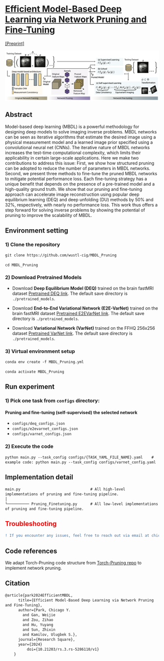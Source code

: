 # [Efficient Model-Based Deep Learning via Network Pruning and Fine-Tuning](https://www.researchsquare.com/article/rs-5286110/v1)

[[Preprint]](https://www.researchsquare.com/article/rs-5286110/v1)

<!-- ![result-gif1](./figures/thumbnail.gif) -->
<!-- <img src="./figures/thumbnail.gif" autoplay="false" loop="false"> -->
<!--
![result-gif1](./figures/inpainting.gif)
![result-git2](./figures/super_resolution.gif)
-->
![cover-img](./figures/cover.png)

## Abstract
Model-based deep learning (MBDL) is a powerful methodology for designing deep models to solve imaging inverse problems. MBDL networks can be seen as iterative algorithms that estimate the desired image using a physical measurement model and a learned image prior specified using a convolutional neural net (CNNs). The iterative nature of MBDL networks increases the test-time computational complexity, which limits their applicability in certain large-scale applications. Here we make two contributions to address this issue: First, we show how structured pruning can be adopted to reduce the number of parameters in MBDL networks. Second, we present three methods to fine-tune the pruned MBDL networks to mitigate potential performance loss. Each fine-tuning strategy has a unique benefit that depends on the presence of a pre-trained model and a high-quality ground truth. We show that our pruning and fine-tuning approach can accelerate image reconstruction using popular deep equilibrium learning (DEQ) and deep unfolding (DU) methods by 50% and 32%, respectively, with nearly no performance loss. This work thus offers a step forward for solving inverse problems by showing the potential of pruning to improve the scalability of MBDL.


## Environment setting

### 1) Clone the repository
```
git clone https://github.com/wustl-cig/MBDL_Pruning

cd MBDL_Pruning
```

### 2) Download Pretrained Models


- Download **Deep Equilibrium Model (DEQ)** trained on the brain fastMRI dataset [Pretrained DEQ link](https://drive.google.com/file/d/1xAI3P8VJvZablVbm0i-6Ll7Iymmrr8Oj/view?usp=sharing). The default save directory is `./pretrained_models`.

- Download **End-to-End Variational Network (E2E-VarNet)** trained on the brain fastMRI dataset [Pretrained E2EVarNet link](https://drive.google.com/file/d/1xAI3P8VJvZablVbm0i-6Ll7Iymmrr8Oj/view?usp=sharing). The default save directory is `./pretrained_models`.

- Download **Variational Network (VarNet)** trained on the FFHQ 256x256 dataset [Pretrained VarNet link](https://drive.google.com/file/d/1xAI3P8VJvZablVbm0i-6Ll7Iymmrr8Oj/view?usp=sharing). The default save directory is `./pretrained_models`.

### 3) Virtual environment setup
```
conda env create -f MBDL_Pruning.yml

conda activate MBDL_Pruning
```

## Run experiment

### 1) Pick one task from `configs` directory:

#### Pruning and fine-tuning (self-supervised) the selected network

  - `configs/deq_configs.json`
  - `configs/e2evarnet_configs.json`
  - `configs/varnet_configs.json`

### 2) Execute the code

```
python main.py --task_config configs/{TASK_YAML_FILE_NAME}.yaml    # example code: python main.py --task_config configs/varnet_config.yaml
```

## Implementation detail

```
main.py                                # All high-level implementations of pruning and fine-tuning pipeline.
│   
└────────── Pruning_Finetuning.py      # All low-level implementations of pruning and fine-tuning pipeline.
```


<h2 style="color:red;">Troubleshooting</h2>

```diff
! If you encounter any issues, feel free to reach out via email at chicago@wustl.edu. 
```


## Code references

We adapt Torch-Pruning code structure from [Torch-Pruning repo](https://github.com/VainF/Torch-Pruning) to implement network pruning.

## Citation

```
@article{park2024EfficientMBDL,
	  title={Efficient Model-Based Deep Learning via Network Pruning and Fine-Tuning},
	  author={Park, Chicago Y.
		and Gan, Weijie
		and Zou, Zihao
		and Hu, Yuyang
		and Sun, Zhixin
		and Kamilov, Ulugbek S.},
	  journal={Research Square},
	  year={2024}
          doi={10.21203/rs.3.rs-5286110/v1}
	}
```
